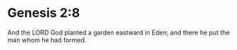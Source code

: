 # Genesis 2:8

And the LORD God planted a garden eastward in Eden; and there he put the man whom he had formed.